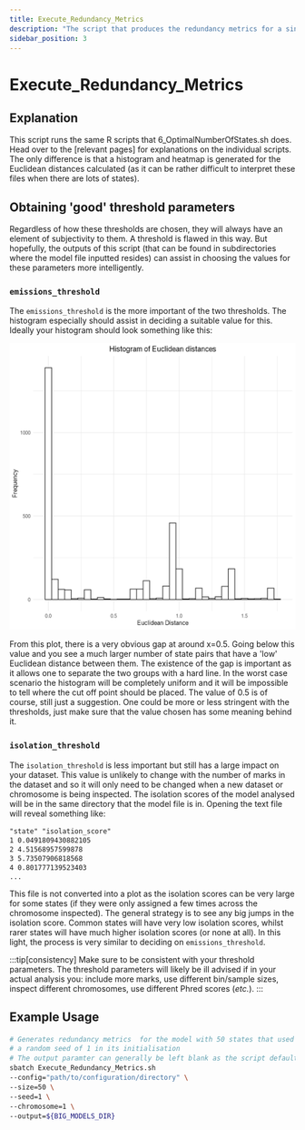 ```yaml
---
title: Execute_Redundancy_Metrics
description: "The script that produces the redundancy metrics for a single model file."
sidebar_position: 3
---
```


# Execute_Redundancy_Metrics

## Explanation

This script runs the same R scripts that 6_OptimalNumberOfStates.sh does. Head over to the [relevant pages] for explanations on the individual scripts. The only difference is that a histogram and heatmap is generated for the Euclidean distances calculated (as it can be rather difficult to interpret these files when there are lots of states).


## Obtaining 'good' threshold parameters

Regardless of how these thresholds are chosen, they will always have an element of subjectivity to them. A threshold is flawed in this way. But hopefully, the outputs of this script (that can be found in subdirectories where the model file inputted resides) can assist in choosing the values for these parameters more intelligently.

### `emissions_threshold`

The `emissions_threshold` is the more important of the two thresholds. The histogram especially should assist in deciding a suitable value for this. Ideally your histogram should look something like this:

![Euclidean distances histogram](/euclidean-distances/Euclidean_distances_histogram_model-80.png)

From this plot, there is a very obvious gap at around x=0.5. Going below this value and you see a much larger number of state pairs that have a 'low' Euclidean distance between them. The existence of the gap is important as it allows one to separate the two groups with a hard line. In the worst case scenario the histogram will be completely uniform and it will be impossible to tell where the cut off point should be placed. The value of 0.5 is of course, still just a suggestion. One could be more or less stringent with the thresholds, just make sure that the value chosen has some meaning behind it.

### `isolation_threshold`

The `isolation_threshold` is less important but still has a large impact on your dataset. This value is unlikely to change with the number of marks in the dataset and so it will only need to be changed when a new dataset or chromosome is being inspected. The isolation scores of the model analysed will be in the same directory that the model file is in. Opening the text file will reveal something like:

```text title="Isolation_Scores_model-[num].txt"
"state" "isolation_score"
1 0.0491809430882105
2 4.51568957599878
3 5.73507906818568
4 0.801777139523403
...
```

This file is not converted into a plot as the isolation scores can be very large for some states (if they were only assigned a few times across the chromosome inspected). The general strategy is to see any big jumps in the isolation score. Common states will have very low isolation scores, whilst rarer states will have much higher isolation scores (or none at all). In this light, the process is very similar to deciding on `emissions_threshold`.


:::tip[consistency]
Make sure to be consistent with your threshold parameters. The threshold parameters will likely be ill advised if in your actual analysis you: include more marks, use different bin/sample sizes, inspect different chromosomes, use different Phred scores (*etc.*). 
:::

## Example Usage

```bash
# Generates redundancy metrics  for the model with 50 states that used
# a random seed of 1 in its initialisation
# The output paramter can generally be left blank as the script defaults to the big models directory.
sbatch Execute_Redundancy_Metrics.sh
--config="path/to/configuration/directory" \
--size=50 \
--seed=1 \
--chromosome=1 \
--output=${BIG_MODELS_DIR}
```